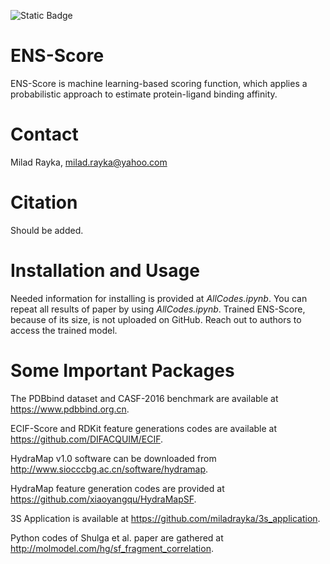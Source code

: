 ![Static Badge](https://img.shields.io/badge/:badgeContent)
# ENS-Score
ENS-Score is machine learning-based scoring function, which applies a probabilistic approach to estimate protein-ligand binding affinity.

# Contact
Milad Rayka, milad.rayka@yahoo.com

# Citation
Should be added.

# Installation and Usage
Needed information for installing is provided at *AllCodes.ipynb*. You can repeat all results of paper by using *AllCodes.ipynb*. Trained ENS-Score, because of its size, is not uploaded on GitHub.
Reach out to authors to access the trained model.

# Some Important Packages

The PDBbind dataset and CASF-2016 benchmark are available at https://www.pdbbind.org.cn.

ECIF-Score and RDKit feature generations codes are available at https://github.com/DIFACQUIM/ECIF.

HydraMap v1.0 software can be downloaded from http://www.siocccbg.ac.cn/software/hydramap. 

HydraMap feature generation codes are provided at https://github.com/xiaoyangqu/HydraMapSF.

3S Application is available at https://github.com/miladrayka/3s_application. 

Python codes of Shulga et al. paper are gathered at http://molmodel.com/hg/sf_fragment_correlation. 
